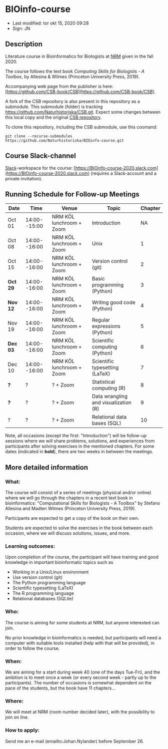 # BIOinfo-course

- Last modified: tor okt 15, 2020  09:28
- Sign: JN

## Description

Literature course in Bioinformatics for Biologists at
[NRM](https://www.nrm.se/) given in the fall 2020.

The course follows the text book *Computing Skills for Biologists - A Toolbox*,
by Allesina & Wilmes (Princeton University Press, 2019).

Accompanying web page from the publisher is here:
[https://github.com/CSB-book/CSB](https://github.com/CSB-book/CSB).

A fork of the CSB repository is also present in this repository as a
submodule. This submodule (folder) is tracking
<https://github.com/Naturhistoriska/CSB.git>. Expect some changes between this
local copy and the original [CSB repository](https://github.com/CSB-book/CSB).

To clone this repository, including the CSB submodule, use this coomand:

    git clone --recurse-submodules https://github.com/Naturhistoriska/BIOinfo-course.git

## Course Slack-channel

[Slack](https://slack.com)-workspace for the course:
[https://BIOinfo-course-2020.slack.com](https://BIOinfo-course-2020.slack.com)
(requires a Slack-account and a private invitation).

## Running Schedule for Follow-up Meetings

| Date | Time | Venue | Topic | Chapter |
| --- | --- | --- | --- | --- |
| Oct 01 | 14:00--15:00 | NRM KÖL lunchroom + Zoom | Introduction | NA |
| Oct 08 | 14:00--16:00 | NRM KÖL lunchroom + Zoom | Unix | 1 |
| Oct 15 | 14:00--16:00 | NRM KÖL lunchroom + Zoom | Version control (git) | 2 |
| **Oct 29** | 14:00--16:00 | NRM KÖL lunchroom + Zoom | Basic programming (Python) | 3 |
| **Nov 12** | 14:00--16:00 | NRM KÖL lunchroom + Zoom | Writing good code (Python) | 4 |
| Nov 19 | 14:00--16:00 | NRM KÖL lunchroom + Zoom | Regular expressions (Python) | 5 |
| **Dec 03** | 14:00--16:00 | NRM KÖL lunchroom + Zoom | Scientific computing (Python) | 6 |
| Dec 10 | 14:00--16:00 | NRM KÖL lunchroom + Zoom | Scientific typesetting (LaTeX) | 7 |
| **?** | ? | ? + Zoom | Statistical computing (R) | 8 |
| **?** | ? | ? + Zoom | Data wrangling and visualization (R) | 9 |
| ? | ? | ? + Zoom | Relational data bases (SQL) | 10 |

Note, all occasions (except the first: "Introduction") will be follow-up sessions where
we will share problems, solutions, and experiences from participants after solving exercises
in the mentioned chapters. For some dates (indicated in **bold**), there are two weeks in between
the meetings.

## More detailed information

### What:

The course will consist of a series of meetings (physical and/or online) where
we will go through the chapters in a recent text book in bioinformatics:
"Computational Skills for Biologists - A Toolbox" by Stefano Allesina and
Madlen Wilmes (Princeton University Press, 2019).

Participants are expected to get a copy of the book on their own.

Students are expected to solve the exercises in the book between each occasion,
where we will discuss solutions, issues, and more.

### Learning outcomes:

Upon completion of the course, the participant will have training and good
knowledge in important bioinformatic topics such as

- Working in a Unix/Linux environment
- Use version control (git)
- The Python programming language
- Scientific typesetting (LaTeX)
- The R programming language
- Relational databases (SQLite)

### Who:

The course is aiming for some students at NRM, but anyone interested can join.

No prior knowledge in bioinformatics is needed, but participants will need a
computer with suitable tools installed (help with that will be provided), in
order to follow the course.

### When:

We are aiming for a start during week 40 (one of the days Tue-Fri), and the
ambition is to meet once a week (or every second week - partly up to the
participants).  The number of occasions is somewhat dependent on the pace of
the students, but the book have 11 chapters...

### Where:

We will meet at NRM (room number decided later), with the possibility to join
on line.

### How to apply:

Send me an e-mail (emailto:Johan.Nylander) before September 26. 

